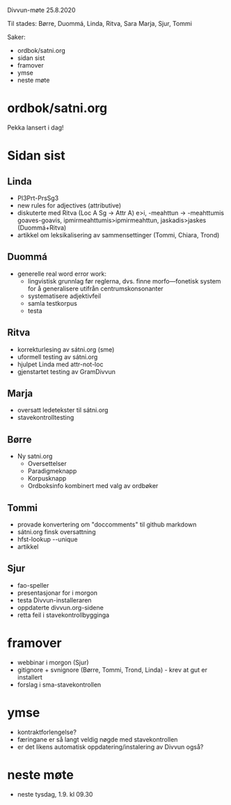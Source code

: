 Divvun-møte 25.8.2020

Til stades: Børre, Duommá, Linda, Ritva, Sara Marja, Sjur, Tommi

Saker:
* ordbok/satni.org
* sidan sist
* framover
* ymse
* neste møte

#  ordbok/satni.org

Pekka lansert i dag!

#  Sidan sist

##  Linda
* Pl3Prt-PrsSg3
* new rules for adjectives (attributive)
* diskuterte med Ritva (Loc A Sg -> Attr A) e>i, -meahttun -> -meahttumis
  goaves-goavis, ipmirmeahttumis>ipmirmeahttun, jaskadis>jaskes (Duommá+Ritva)
* artikkel om leksikalisering av sammensettinger (Tommi, Chiara, Trond)

##  Duommá
* generelle real word error work:
    - lingvistisk grunnlag før reglerna, dvs. finne morfo—fonetisk system for å
   generalisere utifrån centrumskonsonanter
    - systematisere adjektivfeil
    - samla testkorpus
    - testa

##  Ritva
* korrekturlesing av sátni.org (sme)
* uformell testing av sátni.org
* hjulpet Linda med attr-not-loc
* gjenstartet testing av GramDivvun

##  Marja
* oversatt ledetekster til sátni.org
* stavekontrolltesting

##  Børre
* Ny satni.org
    - Oversettelser
    - Paradigmeknapp
    - Korpusknapp
    - Ordboksinfo kombinert med valg av ordbøker

##  Tommi
* provade konvertering om "doccomments" til github markdown
* sátni.org finsk oversattning
* hfst-lookup --unique
* artikkel

##  Sjur
* fao-speller
* presentasjonar for i morgon
* testa Divvun-installeraren
* oppdaterte divvun.org-sidene
* retta feil i stavekontrollbygginga

#  framover

* webbinar i morgon (Sjur)
* gitignore + svnignore (Børre, Tommi, Trond, Linda) - krev at gut er installert
* forslag i sma-stavekontrollen

#  ymse

* kontraktforlengelse?
* færingane er så langt veldig nøgde med stavekontrollen
* er det likens automatisk oppdatering/instalering av Divvun også?

#  neste møte

* neste tysdag, 1.9. kl 09.30
